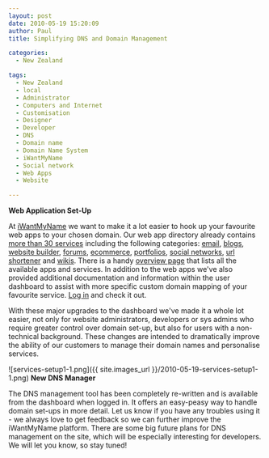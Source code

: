 ```yaml
---
layout: post
date: 2010-05-19 15:20:09
author: Paul
title: Simplifying DNS and Domain Management

categories:
  - New Zealand

tags:
  - New Zealand
  - local
  - Administrator
  - Computers and Internet
  - Customisation
  - Designer
  - Developer
  - DNS
  - Domain name
  - Domain Name System
  - iWantMyName
  - Social network
  - Web Apps
  - Website

---
```


**Web Application Set-Up**

At [iWantMyName](https://iwantmyname.co.nz/) we want to make it a lot easier to hook up your favourite web apps to your chosen domain. Our web app directory already contains [more than 30 services](https://iwantmyname.co.nz/features/custom-domain-applications-and-dns#web-app-directory) including the 
following categories: [email](https://iwantmyname.co.nz/services/email-hosting), [blogs](https://iwantmyname.co.nz/services/blog-hosting), [website builder](https://iwantmyname.co.nz/services/website-builder), [forums](https://iwantmyname.co.nz/services/forum-hosting), [ecommerce](https://iwantmyname.co.nz/services/ecommerce-hosting), 
[portfolios](https://iwantmyname.co.nz/services/portfolio-hosting), [social networks](https://iwantmyname.co.nz/services/social-network), [url shortener](https://iwantmyname.co.nz/services/url-shortener) and [wikis](https://iwantmyname.co.nz/services/wiki-hosting). There is a handy [overview page](https://iwantmyname.co.nz/features/custom-domain-applications-and-dns#web-app-directory) that lists all the available apps and services. In addition to the web apps we've also provided additional documentation and information within the user dashboard to assist with more specific custom domain 
mapping of your favourite service. [Log in](https://iwantmyname.co.nz/signin) and check it out.

With these major upgrades to the dashboard we've made it a whole lot easier, not only for website administrators, developers or sys admins who require greater control over domain set-up, but also for users with a non-technical background. These changes are intended to dramatically improve the ability of our customers to manage their domain names and personalise services.

![services-setup1-1.png]({{ site.images_url }}/2010-05-19-services-setup1-1.png)
**New DNS Manager**

The DNS management tool has been completely re-written and is available from the dashboard when logged in. It offers an easy-peasy way to handle domain set-ups in more detail. Let us know if you have any troubles using it - we always love to get feedback so we can further improve the iWantMyName platform. There are some big future plans for DNS management on the site, which will be especially interesting for developers. We will let you know, so stay tuned!




